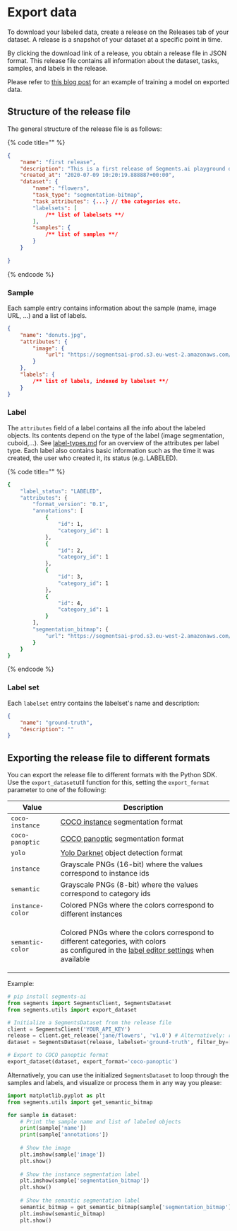 # Export data

To download your labeled data, create a release on the Releases tab of your dataset. A release is a snapshot of your dataset at a specific point in time.

By clicking the download link of a release, you obtain a release file in JSON format. This release file contains all information about the dataset, tasks, samples, and labels in the release.

Please refer to [this blog post](https://segments.ai/blog/speed-up-image-segmentation-with-model-assisted-labeling) for an example of training a model on exported data.

## Structure of the release file

The general structure of the release file is as follows:

{% code title="" %}
```json
{
    "name": "first release",
    "description": "This is a first release of Segments.ai playground dataset",
    "created_at": "2020-07-09 10:20:19.888887+00:00",
    "dataset": {
        "name": "flowers",
        "task_type": "segmentation-bitmap",
        "task_attributes": {...} // the categories etc.
        "labelsets": [
            /** list of labelsets **/
        ],
        "samples": {
            /** list of samples **/
        }
    }
    
}
```
{% endcode %}

### Sample

Each sample entry contains information about the sample (name, image URL, ...) and a list of labels.

```json
{
    "name": "donuts.jpg",
    "attributes": {
        "image": {
            "url": "https://segmentsai-prod.s3.eu-west-2.amazonaws.com/assets/segments/3b8b3da2-f09a-494b-999e-37250dfbf5b6.jpg"
        }
    },
    "labels": {
        /** list of labels, indexed by labelset **/    
    }
}
```

### Label

The `attributes` field of a label contains all the info about the labeled objects. Its contents depend on the type of the label (image segmentation, cuboid,...). See [label-types.md](reference/sample-and-label-types/label-types.md "mention") for an overview of the attributes per label type. Each label also contains basic information such as the time it was created, the user who created it, its status (e.g. LABELED).

{% code title="" %}
```bash
{
    "label_status": "LABELED",
    "attributes": {
        "format_version": "0.1",
        "annotations": [
            {
                "id": 1,
                "category_id": 1
            },
            {
                "id": 2,
                "category_id": 1
            },
            {
                "id": 3,
                "category_id": 1
            },
            {
                "id": 4,
                "category_id": 1
            }
        ],
        "segmentation_bitmap": {
            "url": "https://segmentsai-prod.s3.eu-west-2.amazonaws.com/assets/segments/504e7633-ef51-49c3-8b0e-d4eb9100532d.png"
        }
    }
}
```
{% endcode %}

### Label set

Each `labelset` entry contains the labelset's name and description:

```json
{
    "name": "ground-truth",
    "description": ""
}
```

## Exporting the release file to different formats

You can export the release file to different formats with the Python SDK. Use the `export_dataset`util function for this, setting the `export_format` parameter to one of the following:

| Value            | Description                                                                                                                                                                               |
| ---------------- | ----------------------------------------------------------------------------------------------------------------------------------------------------------------------------------------- |
| `coco-instance`  | [COCO instance](https://cocodataset.org/#format-data) segmentation format                                                                                                                 |
| `coco-panoptic`  | [COCO panoptic](https://cocodataset.org/#format-data) segmentation format                                                                                                                 |
| `yolo`           | [Yolo Darknet](https://github.com/AlexeyAB/darknet) object detection format                                                                                                               |
| `instance`       | Grayscale PNGs (16-bit) where the values correspond to instance ids                                                                                                                       |
| `semantic`       | Grayscale PNGs (8-bit) where the values correspond to category ids                                                                                                                        |
| `instance-color` | Colored PNGs where the colors correspond to different instances                                                                                                                           |
| `semantic-color` | <p>Colored PNGs where the colors correspond to different categories, with colors<br>as configured in the <a href="configure-label-editor.md">label editor settings</a> when available</p> |

Example:

```python
# pip install segments-ai
from segments import SegmentsClient, SegmentsDataset
from segments.utils import export_dataset

# Initialize a SegmentsDataset from the release file
client = SegmentsClient('YOUR_API_KEY')
release = client.get_release('jane/flowers', 'v1.0') # Alternatively: release = 'flowers-v1.0.json'
dataset = SegmentsDataset(release, labelset='ground-truth', filter_by=['labeled', 'reviewed'])

# Export to COCO panoptic format
export_dataset(dataset, export_format='coco-panoptic')
```

Alternatively, you can use the initialized `SegmentsDataset` to loop through the samples and labels, and visualize or process them in any way you please:

```python
import matplotlib.pyplot as plt
from segments.utils import get_semantic_bitmap

for sample in dataset:
    # Print the sample name and list of labeled objects
    print(sample['name'])
    print(sample['annotations'])
    
    # Show the image
    plt.imshow(sample['image'])
    plt.show()
    
    # Show the instance segmentation label
    plt.imshow(sample['segmentation_bitmap'])
    plt.show()
    
    # Show the semantic segmentation label
    semantic_bitmap = get_semantic_bitmap(sample['segmentation_bitmap'], sample['annotations'])
    plt.imshow(semantic_bitmap)
    plt.show()
```
